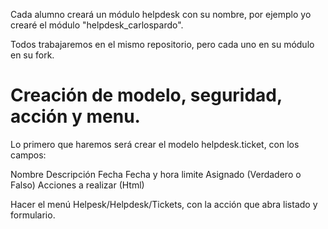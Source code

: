 Cada alumno creará un módulo helpdesk con su nombre, por ejemplo yo crearé el módulo "helpdesk_carlospardo".

Todos trabajaremos en el mismo repositorio, pero cada uno en su módulo en su fork.

# Creación de modelo, seguridad, acción y menu.

Lo primero que haremos será crear el modelo helpdesk.ticket, con los campos:

Nombre
Descripción
Fecha
Fecha y hora limite
Asignado (Verdadero o Falso)
Acciones a realizar (Html)

Hacer el menú Helpesk/Helpdesk/Tickets, con la acción que abra listado y formulario.
